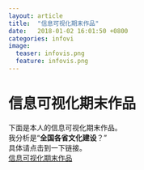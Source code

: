 ```yaml
---
layout: article
title:  "信息可视化期末作品"
date:   2018-01-02 16:01:50 +0800
categories: infovi
image:
  teaser: infovis.png
  feature: infovis.png
---
```

# 信息可视化期末作品

下面是本人的信息可视化期末作品。  
我分析是“**全国各省文化建设**？”  
具体请点击到一下链接。  
[信息可视化期末作品](https://public.tableau.com/views/_18114/sheet4?:embed=y&:display_count=yes)